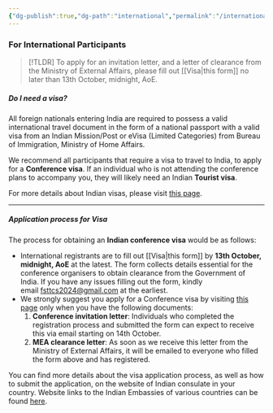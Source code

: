 ```yaml
---
{"dg-publish":true,"dg-path":"international","permalink":"/international/"}
---
```


### For International Participants

> [!TLDR] To apply for an invitation letter, and a letter of clearance from the Ministry of External Affairs, please fill out [[Visa\|this form]] no later than 13th October, midnight, AoE.


##### Do I need a visa?

All foreign nationals entering India are required to possess a valid international travel document in the form of a national passport with a valid visa from an Indian Mission/Post or eVisa (Limited Categories) from Bureau of Immigration, Ministry of Home Affairs.

We recommend all participants that require a visa to travel to India, to apply for a **Conference visa**. If an individual who is not attending the conference plans to accompany you, they will likely need an Indian **Tourist visa**.

For more details about Indian visas, please visit [this page](https://indianvisaonline.gov.in/).

---
##### Application process for Visa

The process for obtaining an **Indian conference visa** would be as follows:

- International registrants are to fill out [[Visa\|this form]] by **13th October, midnight, AoE** at the latest. The form collects details essential for the conference organisers to obtain clearance from the Government of India. If you have any issues filling out the form, kindly email [fsttcs2024@gmail.com](mailto:fsttcs2024@gmail.com) at the earliest.
- We strongly suggest you apply for a Conference visa by visiting [this page](https://indianvisaonline.gov.in/) only when you have the following documents:
    1. **Conference invitation letter**: Individuals who completed the registration process and submitted the form can expect to receive this via email starting on 14th October.
    2. **MEA clearance letter**: As soon as we receive this letter from the Ministry of External Affairs, it will be emailed to everyone who filled the form above and has registered.

You can find more details about the visa application process, as well as how to submit the application, on the website of Indian consulate in your country. Website links to the Indian Embassies of various countries can be found [here](https://www.mea.gov.in/indian-missions-abroad-new.htm).
